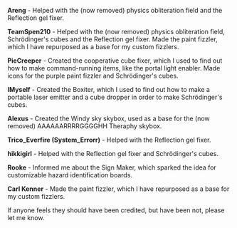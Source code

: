 **Areng** - Helped with the (now removed) physics obliteration field and the Reflection gel fixer.

**TeamSpen210** - Helped with the (now removed) physics obliteration field, Schrödinger's cubes and the Reflection gel fixer. Made the paint fizzler, which I have repurposed as a base for my custom fizzlers.

**PieCreeper** - Created the cooperative cube fixer, which I used to find out how to make command-running items, like the portal light enabler. Made icons for the purple paint fizzler and Schrödinger's cubes.

**IMyself** - Created the Boxiter, which I used to find out how to make a portable laser emitter and a cube dropper in order to make Schrödinger's cubes.

**Alexus** - Created the Windy sky skybox, used as a base for the (now removed) AAAAAARRRRGGGGHH Theraphy skybox.

**Trico_Everfire (System_Errorr)** - Helped with the Reflection gel fixer.

**hikkigirl** - Helped with the Reflection gel fixer and Schrödinger's cubes.

**Rooke** - Informed me about the Sign Maker, which sparked the idea for customizable hazard identification boards.

**Carl Kenner** - Made the paint fizzler, which I have repurposed as a base for my custom fizzlers.

If anyone feels they should have been credited, but have been not, please let me know.
